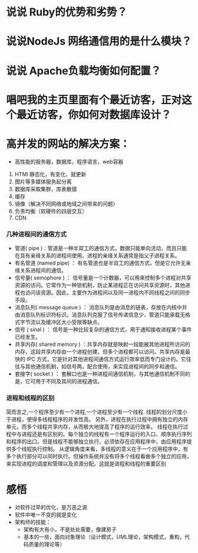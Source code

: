 #  说说 Ruby的优势和劣势？

# 说说NodeJs 网络通信用的是什么模块？

# 说说 Apache负载均衡如何配置？

# 唱吧我的主页里面有个最近访客，正对这个最近访客，你如何对数据库设计？

# 高并发的网站的解决方案：
* 高性能的服务器，数据库，程序语言，web容器
1. HTMl 静态化，有变化，就更新
2. 图片等多媒体服务起分离
3. 数据库采取集群，库表散猎
4. 缓存
5. 镜像（解决不同网络或地域之间带来的问题）
6. 负责均衡（软硬件的四层交互）
7. CDN

### 几种进程间的通信方式
* 管道( pipe )：管道是一种半双工的通信方式，数据只能单向流动，而且只能在具有亲缘关系的进程间使用。进程的亲缘关系通常是指父子进程关系。
* 有名管道 (named pipe) ： 有名管道也是半双工的通信方式，但是它允许无亲缘关系进程间的通信。
* 信号量( semophore ) ： 信号量是一个计数器，可以用来控制多个进程对共享资源的访问。它常作为一种锁机制，防止某进程正在访问共享资源时，其他进程也访问该资源。因此，主要作为进程间以及同一进程内不同线程之间的同步手段。
* 消息队列( message queue ) ： 消息队列是由消息的链表，存放在内核中并由消息队列标识符标识。消息队列克服了信号传递信息少、管道只能承载无格式字节流以及缓冲区大小受限等缺点。
* 信号 ( sinal ) ： 信号是一种比较复杂的通信方式，用于通知接收进程某个事件已经发生。
* 共享内存( shared memory ) ：共享内存就是映射一段能被其他进程所访问的内存，这段共享内存由一个进程创建，但多个进程都可以访问。共享内存是最快的 IPC 方式，它是针对其他进程间通信方式运行效率低而专门设计的。它往往与其他通信机制，如信号两，配合使用，来实现进程间的同步和通信。
* 套接字( socket ) ： 套解口也是一种进程间通信机制，与其他通信机制不同的是，它可用于不同及其间的进程通信。

### 进程和线程的区别
简而言之,一个程序至少有一个进程,一个进程至少有一个线程. 
线程的划分尺度小于进程，使得多线程程序的并发性高。
另外，进程在执行过程中拥有独立的内存单元，而多个线程共享内存，从而极大地提高了程序的运行效率。
线程在执行过程中与进程还是有区别的。每个独立的线程有一个程序运行的入口、顺序执行序列和程序的出口。但是线程不能够独立执行，必须依存在应用程序中，由应用程序提供多个线程执行控制。
从逻辑角度来看，多线程的意义在于一个应用程序中，有多个执行部分可以同时执行。但操作系统并没有将多个线程看做多个独立的应用，来实现进程的调度和管理以及资源分配。这就是进程和线程的重要区别

# 感悟

* 对软件过早的优化，是万恶之源
* 软件中唯一不变的就是变化
* 架构师的技能：
  * 架构有大有小，不是处处需要，像建房子
  * 基本的一些，面向对象理论（设计模式，UML理论，架构模式，重构，代码质量的理论等）

